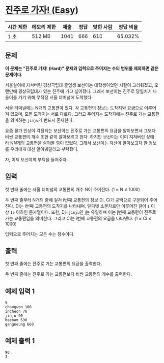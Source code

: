 # [진주로 가자! (Easy)](https://www.acmicpc.net/problem/31009)

| 시간 제한 | 메모리 제한 | 제출 | 정답 | 맞힌 사람 | 정답 비율 |
| --- | --- | --- | --- | --- | --- |
| 1 초 | 512 MB | 1041 | 666 | 610 | 65.032% |

## 문제

**이 문제는 "진주로 가자! (Hard)" 문제와 입력으로 주어지는 수의 범위를 제외하면 같은 문제이다.**

서울살이에 지쳐버린 경상국립대 졸업생 보선이는 대학생이었던 시절이 그리워졌고, 오랜만에 경상국립대가 있는 진주에 가고 싶어졌다. 그래서 보선이는 진주로 당일치기 나들이를 가기 위해 무작정 서울 터미널에 도착했다.

서울 터미널에는 N개의 교통편이 있다. 각 교통편의 정보는 도착지와 요금으로 이루어져 있으며, 모든 도착지는 서로 다르다. 그리고 주어지는 도착지에는 진주로 가는 교통편을 의미하는 `jinju`가 반드시 존재한다.

요즘 물가 인상이 걱정되는 보선이는 진주로 가는 교통편의 요금을 알아보면서 그보다 비싼 교통편의 개수 또한 같이 알아보려고 한다. 하지만 보선이는 이미 지쳐버린 상태라 N$N$개의 교통편을 살펴볼 힘이 없었다. 그래서 보선이는 자신이 알아보고자 한 정보를 우리에게 대신 알아봐달라고 부탁했다.

자, 이제 보선이의 부탁을 들어주자.

## 입력

첫 번째 줄에는 서울 터미널의 교통편의 개수 N이 주어진다. (1 ≤ N ≤ 1000)

두 번째 줄부터 N개의 줄에 걸쳐 i번째 교통편의 정보 Di, Ci가 공백으로 구분되어 주어진다. Di는 i번째 교통편의 도착지를 나타내며, 알파벳 소문자로만 이루어진 길이 `1` 이상 `15` 이하인 문자열이다. 또한, Dj=`jinju`인 j는 유일하며 이는 j번째 교통편이 진주로 가는 교통편임을 의미한다. 그리고 Ci는 i번째 교통편의 요금을 나타낸다. (1 ≤ Ci ≤ 1000)

입력으로 주어지는 모든 수는 정수이다.

## 출력

첫 번째 줄에는 진주로 가는 교통편의 요금을 출력한다.

두 번째 줄에는 진주로 가는 교통편보다 비싼 교통편의 개수를 출력한다.

## 예제 입력 1

```
5
changwon 100
incheon 70
jinju 90
haenam 530
gangneung 660

```

## 예제 출력 1

```
90
3
```

